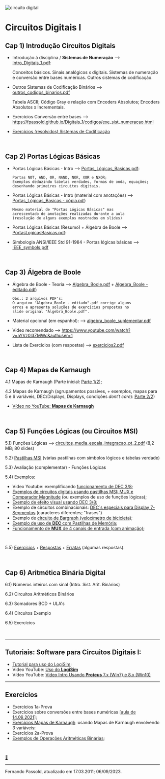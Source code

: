 <!-- title: Circuitos Digitais I -->

![circuito digital](https://images.unsplash.com/photo-1517077304055-6e89abbf09b0?ixlib=rb-1.2.1&ixid=MXwxMjA3fDB8MHxwaG90by1wYWdlfHx8fGVufDB8fHw%3D&auto=format&fit=crop&w=1650&q=80)

# Circuitos Digitais I

## Cap 1) Introdução Circuitos Digitais

* Introdução à disciplina / **Sistemas de Numeração** --> [Intro_Digitais_1.pdf](cap1/Intro_Digitais_1.pdf):

  Conceitos básicos.
  	Sinais analógicos x digitais.
  	Sistemas de numeração e conversão entre bases numéricas.
  	Outros sistemas de codificação.

* Outros Sistemas de Codificação Binários --> [outros_codigos_binarios.pdf](cap1/outros_codigos_binarios.pdf)

  Tabela ASCII;
  	Código Gray e relação com Encoders Absolutos;
  	Encoders Absolutos x Incrementais.

* Exercícios Conversão entre bases
      --> https://fpassold.github.io/Digitais_1/codigos/exe_sist_numeracao.html


* [Exercícios (resolvidos) Sistemas de Codificação](cap1/exemplos_conversao_base.html) <!-- [exemplos_conversao_base.pdf](cap1/) -->

&nbsp;

## Cap 2) Portas Lógicas Básicas

* Portas Lógicas Básicas - Intro --> [Portas_Lógicas_Basicas.pdf](cap2/Portas_Logicas_Basicas.pdf):

      Portas NOT, AND, OR, NAND, NOR, XOR e NXOR;
      Exemplos deduzindo tabelas verdades, formas de onda, equações;
      desenhando primeiros circuitos digitais.

* Portas Lógicas Básicas - Intro (material com anotações) --> [Portas_Lógicas_Basicas - cópia.pdf](cap2/Portas_Logicas_Basicas%20-%20cópia.pdf):

      Mesmo material de "Portas Lógicas Básicas" mas
      acrescentado de anotações realizadas durante a aula
      (resolução de alguns exemplos mostrados em slides)

<!--
		2.2) Aula (gravada): Portas Lógicas BásicasItem postado: 11 de ago. de 2022
		2.3) Aula (gravada): Portas lógicas básicas - exemplos (10.08.2021)Item postado: 11 de ago. de 2022
		2.4) Aula Gravada: Portas XOR NXOR - equações - exercícios portas básicas (10.08.2021)Item postado: 11 de ago. de 2022
--> 

* Portas Lógicas Básicas (Resumo) + Álgebra de Boole --> [PortasLogicasBasicas.pdf](cap2/PortasLogicasBasicas.pdf):

* Simbologia ANSI/IEEE Std 91-1984 - Portas lógicas básicas --> [IEEE_symbols.pdf](cap2/IEEE_Symbols.pdf)

&nbsp;

## Cap 3) Álgebra de Boole

* Álgebra de Boole - Teoria --> [Algebra_Boole.pdf](cap3/Algebra_Boole.pdf) + [Algebra_Boole - editado.pdf](cap3/Algebra_Boole%20-%20editado.pdf):

      Obs.: 2 arquivos PDF's:
      O arquivo "Álgebra_Boole - editado".pdf corrige alguns
      erros e apresenta soluções de exercícios propostos no
      slide original "Álgebra_Boole.pdf".

* Material opcional (em espanhol): --> [algebra_boole_suplementar.pdf](cap3/algebra_boole_suplementar.pdf)

* Video recomendado --> https://www.youtube.com/watch?v=aYVz0l3ZMWc&authuser=1

* Lista de Exercícios (com respostas) --> [exercicios2.pdf](cap3/exercicios2.pdf)

&nbsp;

## Cap 4) Mapas de Karnaugh
4.1 Mapas de Karnaugh (Parte inicial: [Parte 1/2](4_Karnaugh/4_mapas_karnaugh_keynote_novo.pdf));

4.2 Mapas de Karnaugh (agrupamentos possíves, + exemplos, mapas para 5 e 6 variáveis, DEC/Displays, Displays, condições *dont´t care*): [Parte 2/2](4_Karnaugh/Mapas_Karnaugh_2a_parte_2023.pdf))

* [Vídeo no YouTube: **Mapas de Karnaugh**](https://youtu.be/ohRBnobVvgo?si=Ph7Zm48IPD7AOdcp)

&nbsp;

## Cap 5) Funções Lógicas (ou Circuitos MSI)

5.1) Funções Lógicas --> [circuitos_media_escala_integracao_pt_2.pdf](msi/circuitos_media_escala_integracao_pt_2.pdf) (8,2 MB; 80 slides)

5.2) [Pastilhas MSI](msi/pastilhas_MSI.pdf)  (várias pastilhas com símbolos lógicos e tabelas verdade)

5.3) Avaliação (complementar) - Funções Lógicas

5.4) Exemplos:

* Video Youtube: exemplificando [funcionamento de DEC 3/8](https://youtu.be/ZnH7KCXbZhc?si=k65qQc6xv5jaiNcu);
* [Exemplos de circuitos digitais usando pastilhas MSI: MUX e Comparador Magnitude](MSI_exemplos/exercicios_01.html) (ou exemplos de uso de funções lógicas);
* [Exemplo de efeito visual usando DEC 3/8](Lab_9_Efeito_Visual/Lab_9_Efeito_Visual_Usando_DEC.html);
* Exemplo de circuitos combinacionais: [DEC´s especiais para Display 7-Segmentos](https://youtu.be/MxOgABeGGLg?si=XPuZK49xv6NUeLad) (caracteres diferentes; "frases")
* Exemplo de [circuito de Bargraph (velocímetro de bicicleta](https://youtu.be/EuQ4-OHVD6w?si=FHujYx9g7wQQAYE0));
* [Exemplo de uso de **DEC** com Pastilhas de Memória](resumo_MSI/exemplo_uso_DEC.html);
* [Funcionamento de **MUX** de 4 canais de entrada (com animação)](Funcionamento_MUX/funcionamento_MUX_4.html);

&nbsp;

5.5) [Exercícios](msi/exercicios_4.pdf)  + [Respostas](msi/exercicios_4_respuestas.pdf)  + [Erratas](msi/Errata_2a_lista_exercicios_digitais_1.pdf) (algumas respostas).

&nbsp;

## Cap 6) Aritmética Binária Digital

6.1) Números inteiros com sinal (Intro. Sist. Arit. Binários)

6.2) Circuitos Aritméticos Binários

6.3) Somadores BCD + ULA's

6.4) Circuitos Exemplo

6.5) Exercícios

&nbsp;

----

## Tutoriais: Software para Circuitos Digitais I:

* [Tutorial para uso do LogiSim](Uso_LogiSim.html);
* Video YouTube: [Uso do **LogiSim**](https://youtu.be/NBPMN7aTm_Y?si=f9tcww26C64ca5Bm)
* Vídeo YouTube: [Video Intro Usando **Proteus** 7.x (Win7) e 8.x (Win10)](https://youtu.be/4wIsafBMCFs)

----

## Exercícios

* Exercícios 1a-Prova
* 	Exercícios sobre conversões entre bases numéricas [[aula de 14.09.2021](codigos/exe_sist_numeracao.html)];
* [Exercícios Mapas de Karnaugh](exe_mapas_K_2021_1/exemplos_mapas_K3.html): usando Mapas de Karnaugh envolvendo 3 variáveis:
* Exercícios 2a-Prova
* [Exemplos de Operações Aritméticas Binárias](exemplos_operacoes_sinais/exemplos_operacoes.html);

&nbsp;

[:guitar:](https://youtu.be/ZLQiD4_OiLU?si=5MThm5cd2kzeSy7q)

---

Fernando Passold, atualizado em 17.03.2011; 06/09/2023.

